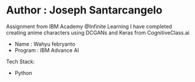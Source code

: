 # Author : Joseph Santarcangelo

Assignment from IBM Academy @Infinite Learning
I have completed creating anime characters using DCGANs and Keras from CognitiveClass.ai

- Name : Wahyu febryanto
- Program : IBM Advance AI

Tech Stack:
- Python
